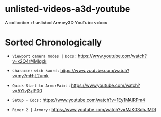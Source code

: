 # unlisted-videos-a3d-youtube
A collection of unlisted Armory3D YouTube videos

# Sorted Chronologically

* `Viewport camera modes | Docs` : https://www.youtube.com/watch?v=x2Q4rMMIgxk

* `Character with Sword` : https://www.youtube.com/watch?v=my7mhhL2umk

* `Quick-Start to ArmorPaint` : https://www.youtube.com/watch?v=5YIvj3yIP00

* `Setup - Docs` : https://www.youtube.com/watch?v=1Ey1MAIRPm4

* `River 2 | Armory` : https://www.youtube.com/watch?v=MJK03dhJMDI
